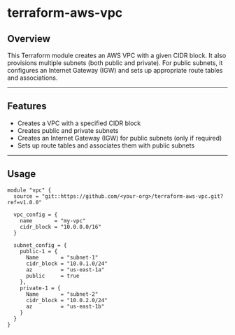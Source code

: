 # terraform-aws-vpc

## Overview

This Terraform module creates an AWS VPC with a given CIDR block. It also provisions multiple subnets (both public and private). For public subnets, it configures an Internet Gateway (IGW) and sets up appropriate route tables and associations.

---

## Features

- Creates a VPC with a specified CIDR block  
- Creates public and private subnets  
- Creates an Internet Gateway (IGW) for public subnets (only if required)  
- Sets up route tables and associates them with public subnets  

---

## Usage

```hcl
module "vpc" {
  source = "git::https://github.com/<your-org>/terraform-aws-vpc.git?ref=v1.0.0"

  vpc_config = {
    name       = "my-vpc"
    cidr_block = "10.0.0.0/16"
  }

  subnet_config = {
    public-1 = {
      Name       = "subnet-1"
      cidr_block = "10.0.1.0/24"
      az         = "us-east-1a"
      public     = true
    },
    private-1 = {
      Name       = "subnet-2"
      cidr_block = "10.0.2.0/24"
      az         = "us-east-1b"
    }
  }
}
